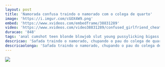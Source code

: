 ```yaml
---
layout: post
title: 'Namorada confusa traindo o namorado com o colega de quarto'
image: 'https://i.imgur.com/cGOX4W9.png'
embed: 'https://www.xvideos.com/embedframe/38831289'
video: 'https://www.xvideos.com/video38831289/confused_girlfriend_cheats_on_boyfriend_with_roommate'
duracao: '848'
tags: 'anal cumshot teen blonde blowjob slut young pussylicking bigass pussyfucking girlfriend reality big-tits blind follada sneaky rommate infiel cum-on-glasses cheating-girlfriend'
descricao: 'Safada traindo o namorado, chupando o pau do colega de quarto sem perceber por que estava sem óculos, depois fode gostoso sem dó.'
descricaolonga: 'Safada traindo o namorado, chupando o pau do colega de quarto sem perceber por que estava sem óculos, quando percebe ela continua fudendo e da a buceta para ele até gozar em sua bunda gostosa.'
---
```

<a href="{{ page.url | prepend: site.baseurl | prepend: site.url }}"><img src="{{ page.image }}" /></a>
